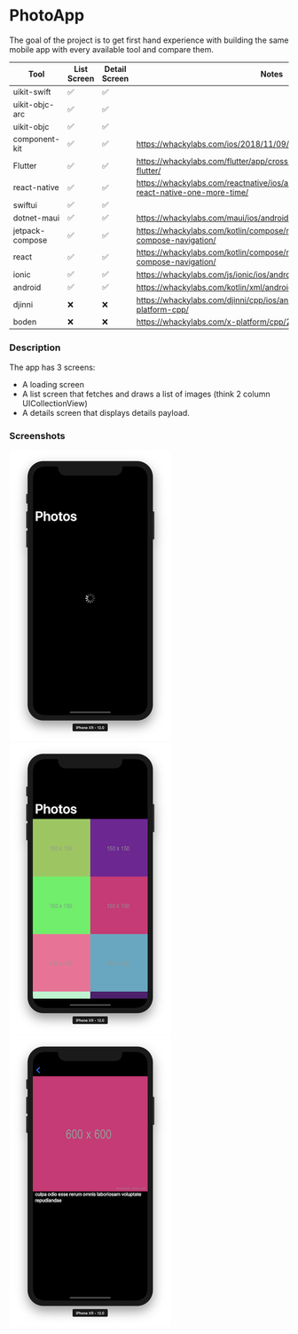 # PhotoApp

The goal of the project is to get first hand experience with building the same mobile app with every available tool and compare them.

| Tool            | List Screen | Detail Screen | Notes                                                                                          |
|-----------------|-------------|---------------|------------------------------------------------------------------------------------------------|
| uikit-swift     | ✅           | ✅             |                                                                                                |
| uikit-objc-arc  | ✅           | ✅             |                                                                                                |
| uikit-objc      | ✅           | ✅             |                                                                                                |
| component-kit   | ✅           | ✅             | https://whackylabs.com/ios/2018/11/09/hello-component-kit/                                     |
| Flutter         | ✅           | ✅             | https://whackylabs.com/flutter/app/cross-platform/2018/12/14/hello-flutter/                    |
| react-native    | ✅           | ✅             | https://whackylabs.com/reactnative/ios/android/js/2024/01/15/hello-react-native-one-more-time/ |
| swiftui         | ✅           | ✅             |                                                                                                |
| dotnet-maui     | ✅           | ✅             | https://whackylabs.com/maui/ios/android/2024/01/23/hello-maui/                                 |
| jetpack-compose | ✅           | ✅             | https://whackylabs.com/kotlin/compose/navigation/2024/08/16/jetpack-compose-navigation/        |
| react           | ✅           | ✅             | https://whackylabs.com/kotlin/compose/navigation/2024/08/16/jetpack-compose-navigation/        |
| ionic           | ✅           | ✅             | https://whackylabs.com/js/ionic/ios/android/2024/09/06/hello-ionic/                            |
| android         | ✅           | ✅             | https://whackylabs.com/kotlin/xml/android/2024/12/28/android-xml/                              |
| djinni          | ❌           | ❌             | https://whackylabs.com/djinni/cpp/ios/android/2018/11/23/cross-platform-cpp/                   |
| boden           | ❌           | ❌             | https://whackylabs.com/x-platform/cpp/2019/06/01/cpp-x-platform/                               |

### Description

The app has 3 screens:

* A loading screen
* A list screen that fetches and draws a list of images (think 2 column UICollectionView)
* A details screen that displays details payload.

### Screenshots

![Loading](screenshots/00_Loading.png)
![List](screenshots/01_Home.png)
![Details](screenshots/02_Details.png)
